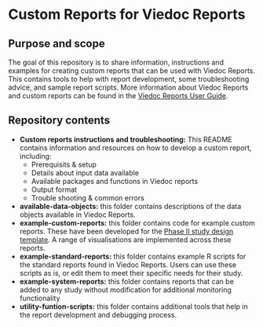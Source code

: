 # Custom Reports for Viedoc Reports

## Purpose and scope
The goal of this repository is to share information, instructions and examples for creating custom reports that can be used with Viedoc Reports. This contains tools to help with report development, some troubleshooting advice, and sample report scripts.
More information about Viedoc Reports and custom reports can be found in the [Viedoc Reports User Guide](https://help.viedoc.net/c/8a3600).

## Repository contents
- **Custom reports instructions and troubleshooting:** This README contains information and resources on how to develop a custom report, including:
    - Prerequisits & setup
    - Details about input data available
    - Available packages and functions in Viedoc reports
    - Output format
    - Trouble shooting & common errors
- **available-data-objects:** this folder contains descriptions of the data objects available in Viedoc Reports.
- **example-custom-reports:** this folder contains code for example custom reports. These have been developed for the [Phase II study design template](./example-reports/StudyDesign_VIEDOC-PHASE-II-TEMPLATE_2.0.xml). A range of visualisations are implemented across these reports.
- **example-standard-reports:** this folder contains example R scripts for the standard reports found in Viedoc Reports. Users can use these scripts as is, or edit them to meet their specific needs for their study. 
- **example-system-reports:** this folder contains reports that can be added to any study without modification for additional monitoring functionality
- **utility-funtion-scripts:** this folder contains additional tools that help in the report development and debugging process.
